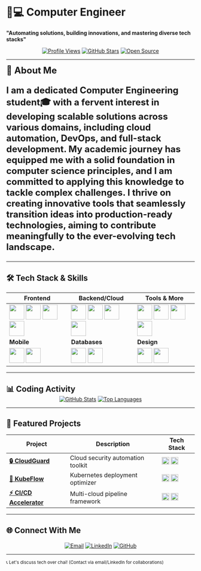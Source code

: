 # 👨💻 Computer Engineer  
**"Automating solutions, building innovations, and mastering diverse tech stacks"**

<div align="center">
  
[![Profile Views](https://komarev.com/ghpvc/?username=rupesh3433&style=for-the-badge&color=7B1FA2&label=PROFILE+VIEWS)](https://github.com/rupesh3433)
[![GitHub Stars](https://img.shields.io/badge/STARS-100-7B1FA2?style=for-the-badge&logo=github&logoColor=white)](https://github.com/rupesh3433)
[![Open Source](https://img.shields.io/badge/OPEN%20SOURCE-❤-7B1FA2?style=for-the-badge)](https://github.com/rupesh3433)

</div>

---
<div style="font-size: 24px; font-weight: bold;">
  🚀 <strong>About Me</strong>
  <p>
    I am a dedicated Computer Engineering student🎓 with a fervent interest in developing scalable solutions across various domains, including cloud automation, DevOps, and full-stack development. My academic journey has equipped me with a solid foundation in computer science principles, and I am committed to applying this knowledge to tackle complex challenges. I thrive on creating innovative tools that seamlessly transition ideas into production-ready technologies, aiming to contribute meaningfully to the ever-evolving tech landscape.
  </p>
</div>

---

## 🛠 Tech Stack & Skills

<div align="center">

| **Frontend** | **Backend/Cloud** | **Tools & More** |
|--------------|-------------------|------------------|
| <img src="https://cdn.jsdelivr.net/gh/devicons/devicon/icons/react/react-original.svg" width="40" height="40"/> <img src="https://cdn.jsdelivr.net/gh/devicons/devicon/icons/html5/html5-original.svg" width="40" height="40"/> <img src="https://cdn.jsdelivr.net/gh/devicons/devicon/icons/css3/css3-original.svg" width="40" height="40"/> <img src="https://cdn.jsdelivr.net/gh/devicons/devicon/icons/flutter/flutter-original.svg" width="40" height="40"/> | <img src="https://cdn.jsdelivr.net/gh/devicons/devicon/icons/nodejs/nodejs-original.svg" width="40" height="40"/> <img src="https://cdn.jsdelivr.net/gh/devicons/devicon/icons/python/python-original.svg" width="40" height="40"/> <img src="https://cdn.jsdelivr.net/gh/devicons/devicon/icons/aws/aws-original.svg" width="40" height="40"/> <img src="https://cdn.jsdelivr.net/gh/devicons/devicon/icons/azure/azure-original.svg" width="40" height="40"/> | <img src="https://cdn.jsdelivr.net/gh/devicons/devicon/icons/docker/docker-original.svg" width="40" height="40"/> <img src="https://cdn.jsdelivr.net/gh/devicons/devicon/icons/kubernetes/kubernetes-plain.svg" width="40" height="40"/> <img src="https://cdn.jsdelivr.net/gh/devicons/devicon/icons/git/git-original.svg" width="40" height="40"/> <img src="https://cdn.jsdelivr.net/gh/devicons/devicon/icons/terraform/terraform-original.svg" width="40" height="40"/> |
| **Mobile** | **Databases** | **Design** |
| <img src="https://cdn.jsdelivr.net/gh/devicons/devicon/icons/android/android-original.svg" width="40" height="40"/> <img src="https://cdn.jsdelivr.net/gh/devicons/devicon/icons/swift/swift-original.svg" width="40" height="40"/> | <img src="https://cdn.jsdelivr.net/gh/devicons/devicon/icons/mongodb/mongodb-original.svg" width="40" height="40"/> <img src="https://cdn.jsdelivr.net/gh/devicons/devicon/icons/mysql/mysql-original.svg" width="40" height="40"/> | <img src="https://cdn.jsdelivr.net/gh/devicons/devicon/icons/figma/figma-original.svg" width="40" height="40"/> <img src="https://cdn.jsdelivr.net/gh/devicons/devicon/icons/sass/sass-original.svg" width="40" height="40"/> |

</div>

---

## 📊 Coding Activity

<div align="center" style="margin-top: -20px">
  
[![GitHub Stats](https://github-readme-stats.vercel.app/api?username=rupesh3433&show_icons=true&theme=radical&hide_title=true&include_all_commits=true&count_private=true)](https://github.com/rupesh3433)
[![Top Languages](https://github-readme-stats.vercel.app/api/top-langs/?username=rupesh3433&layout=compact&theme=radical&hide=roff)](https://github.com/rupesh3433)

</div>

---

## 🚀 Featured Projects

<div align="center">
  
| Project | Description | Tech Stack |
|---------|-------------|------------|
| [**🔒 CloudGuard**](https://github.com/rupesh3433/CloudGuard) | Cloud security automation toolkit | <img src="https://img.shields.io/badge/-AWS-FF9900?logo=amazonaws" height="20"/> <img src="https://img.shields.io/badge/-Azure-0089D6?logo=microsoft-azure" height="20"/> |
| [**🚀 KubeFlow**](https://github.com/rupesh3433/KubeFlow) | Kubernetes deployment optimizer | <img src="https://img.shields.io/badge/-K8s-326CE5?logo=kubernetes" height="20"/> <img src="https://img.shields.io/badge/-Helm-0F1689?logo=helm" height="20"/> |
| [**⚡ CI/CD Accelerator**](https://github.com/rupesh3433/CI-CD-Accelerator) | Multi-cloud pipeline framework | <img src="https://img.shields.io/badge/-Terraform-7B42BC?logo=terraform" height="20"/> <img src="https://img.shields.io/badge/-GitHub_Actions-2088FF?logo=github-actions" height="20"/> |

</div>

---

## 🌐 Connect With Me

<div align="center" style="margin-top: 20px">

[![Email](https://img.shields.io/badge/📧_Email-Documentation-7B1FA2?style=for-the-badge&logo=gmail&logoColor=white)](mailto:rupesh.poudel22@pccoepune.org)
[![LinkedIn](https://img.shields.io/badge/👔_LinkedIn-Connect-0077B5?style=for-the-badge&logo=linkedin&logoColor=white)](https://linkedin.com/in/rupesh-poudel-1745a7249)
[![GitHub](https://img.shields.io/badge/💻_GitHub-Explore-181717?style=for-the-badge&logo=github&logoColor=white)](https://github.com/rupesh3433)

</div>

---

<sub>📞 Let's discuss tech over chai! (Contact via email/LinkedIn for collaborations)</sub>
